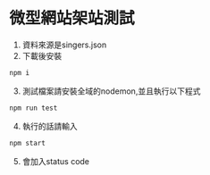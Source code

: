 # 微型網站架站測試

1. 資料來源是singers.json
2. 下載後安裝
```bash
npm i
```
3. 測試檔案請安裝全域的nodemon,並且執行以下程式
```bash
npm run test
```
4. 執行的話請輸入
```bash
npm start
```
5. 會加入status code